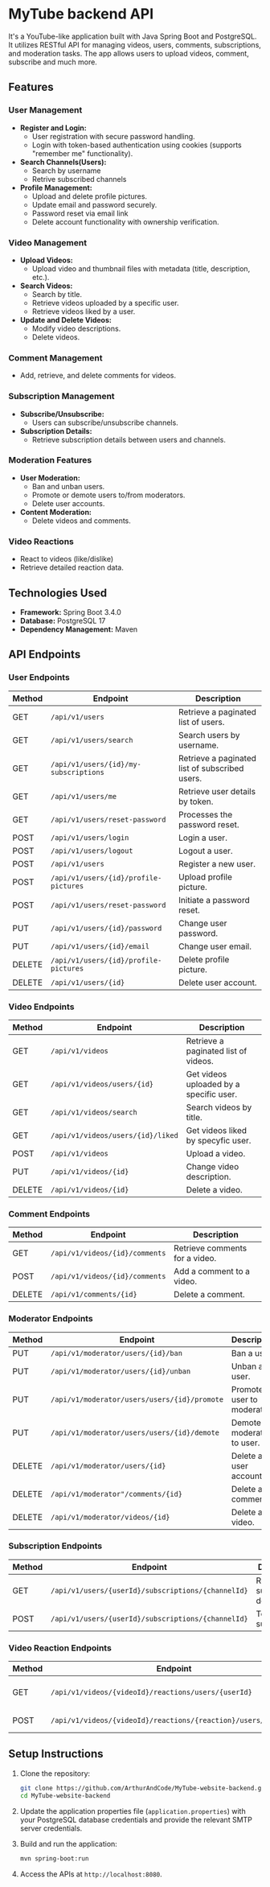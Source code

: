 # MyTube backend API

It's a YouTube-like application built with Java Spring Boot and PostgreSQL. It utilizes RESTful API for managing videos, users, comments, subscriptions, and moderation tasks. The app allows users to upload videos, comment, subscribe and much more.

## Features

### User Management
- **Register and Login:**
  - User registration with secure password handling.
  - Login with token-based authentication using cookies (supports "remember me" functionality).
- **Search Channels(Users):**
  - Search by username
  - Retrive subscribed channels 
- **Profile Management:**
  - Upload and delete profile pictures.
  - Update email and password securely.
  - Password reset via email link
  - Delete account functionality with ownership verification.

### Video Management
- **Upload Videos:**
  - Upload video and thumbnail files with metadata (title, description, etc.).
- **Search Videos:**
  - Search by title.
  - Retrieve videos uploaded by a specific user.
  - Retrieve videos liked by a user.
- **Update and Delete Videos:**
  - Modify video descriptions.
  - Delete videos.

### Comment Management
- Add, retrieve, and delete comments for videos.

### Subscription Management
- **Subscribe/Unsubscribe:**
  - Users can subscribe/unsubscribe channels.
- **Subscription Details:**
  - Retrieve subscription details between users and channels.

### Moderation Features
- **User Moderation:**
  - Ban and unban users.
  - Promote or demote users to/from moderators.
  - Delete user accounts.
- **Content Moderation:**
  - Delete videos and comments.

### Video Reactions
- React to videos (like/dislike)
- Retrieve detailed reaction data.

## Technologies Used
- **Framework:** Spring Boot 3.4.0
- **Database:** PostgreSQL 17
- **Dependency Management:** Maven

## API Endpoints

### User Endpoints
| Method | Endpoint                          | Description                                  |
|--------|-----------------------------------|----------------------------------------------|
| GET    | `/api/v1/users`                        | Retrieve a paginated list of users.               |
| GET    | `/api/v1/users/search`                 | Search users by username.                         |
| GET    | `/api/v1/users/{id}/my-subscriptions`  | Retrieve a paginated list of subscribed users.    |
| GET    | `/api/v1/users/me`                     | Retrieve user details by token.                   |
| GET    | `/api/v1/users/reset-password`         | Processes the password reset.                     |
| POST   | `/api/v1/users/login`                  | Login a user.                                     |
| POST   | `/api/v1/users/logout`                 | Logout a user.                                    |
| POST   | `/api/v1/users`                        | Register a new user.                              |
| POST   | `/api/v1/users/{id}/profile-pictures`  | Upload profile picture.                           |
| POST   | `/api/v1/users/reset-password`         | Initiate a password reset.                        |
| PUT    | `/api/v1/users/{id}/password`          | Change user password.                             |
| PUT    | `/api/v1/users/{id}/email`             | Change user email.                                |
| DELETE | `/api/v1/users/{id}/profile-pictures`  | Delete profile picture.                           |
| DELETE | `/api/v1/users/{id}`                   | Delete user account.                              |

### Video Endpoints
| Method | Endpoint                          | Description                                  |
|--------|-----------------------------------|----------------------------------------------|
| GET    | `/api/v1/videos`                       | Retrieve a paginated list of videos.        |
| GET    | `/api/v1/videos/users/{id}`            | Get videos uploaded by a specific user.     |
| GET    | `/api/v1/videos/search`                | Search videos by title.                     |
| GET    | `/api/v1/videos/users/{id}/liked`      | Get videos liked by specyfic user.          |
| POST   | `/api/v1/videos`                       | Upload a video.                             |
| PUT    | `/api/v1/videos/{id}`                  | Change video description.                   |
| DELETE | `/api/v1/videos/{id}`                  | Delete a video.                             |

### Comment Endpoints
| Method | Endpoint                          | Description                                  |
|--------|-----------------------------------|----------------------------------------------|
| GET    | `/api/v1/videos/{id}/comments`    | Retrieve comments for a video.               |
| POST   | `/api/v1/videos/{id}/comments`    | Add a comment to a video.                    |
| DELETE | `/api/v1/comments/{id}`           | Delete a comment.                            |

### Moderator Endpoints
| Method | Endpoint                          | Description                                  |
|--------|-----------------------------------|----------------------------------------------|
| PUT    | `/api/v1/moderator/users/{id}/ban`              | Ban a user.                             |
| PUT    | `/api/v1/moderator/users/{id}/unban`            | Unban a user.                           |
| PUT    | `/api/v1/moderator/users/users/{id}/promote`    | Promote a user to moderator.            |
| PUT    | `/api/v1/moderator/users/users/{id}/demote`     | Demote a moderator to user.             |
| DELETE | `/api/v1/moderator/users/{id}`                  | Delete a user account.                  |
| DELETE | `/api/v1/moderator"/comments/{id}`              | Delete a comment.                       |
| DELETE | `/api/v1/moderator/videos/{id}`                 | Delete a video.                         |

### Subscription Endpoints
| Method | Endpoint                          | Description                                  |
|--------|-----------------------------------|----------------------------------------------|
| GET    | `/api/v1/users/{userId}/subscriptions/{channelId}` | Retrieve subscription details. |
| POST   | `/api/v1/users/{userId}/subscriptions/{channelId}` | Toggle subscription.           |

### Video Reaction Endpoints
| Method | Endpoint                          | Description                                  |
|--------|-----------------------------------|----------------------------------------------|
| GET    | `/api/v1/videos/{videoId}/reactions/users/{userId}` | Retrieve reaction details.   |
| POST   | `/api/v1/videos/{videoId}/reactions/{reaction}/users/{userId}` | React to a video. |

## Setup Instructions

1. Clone the repository:
   ```bash
   git clone https://github.com/ArthurAndCode/MyTube-website-backend.git
   cd MyTube-website-backend
   ```

2. Update the application properties file (`application.properties`) with your PostgreSQL database credentials and provide the relevant SMTP server credentials.

3. Build and run the application:
   ```bash
   mvn spring-boot:run
   ```

4. Access the APIs at `http://localhost:8080`.
